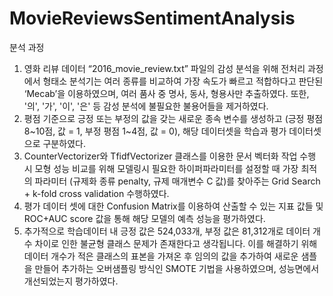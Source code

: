 # MovieReviewsSentimentAnalysis

분석 과정
1)	영화 리뷰 데이터 “2016_movie_review.txt” 파일의 감성 분석을 위해 전처리 과정에서 형태소 분석기는 여러 종류를 비교하여 가장 속도가 빠르고 적합하다고 판단된 ‘Mecab’을 이용하였으며, 여러 품사 중 명사, 동사, 형용사만 추출하였다. 또한, '의', '가', '이', '은' 등 감성 분석에 불필요한 불용어들을 제거하였다.
2)	평점 기준으로 긍정 또는 부정의 값을 갖는 새로운 종속 변수를 생성하고 (긍정 평점 8~10점, 값 = 1, 부정 평점 1~4점, 값 = 0), 해당 데이터셋을 학습과 평가 데이터셋으로 구분하였다.
3)	CounterVectorizer와 TfidfVectorizer 클래스를 이용한 문서 벡터화 작업 수행 시 모형 성능 비교를 위해 모델링시 필요한 하이퍼파라미터를 설정할 때 가장 최적의 파라미터 (규제화 종류 penalty, 규제 매개변수 C 값)를 찾아주는 Grid Search + k-fold cross validation 수행하였다.
4)	평가 데이터 셋에 대한 Confusion Matrix를 이용하여 산출할 수 있는 지표 값들 및 ROC+AUC score 값을 통해 해당 모델의 예측 성능을 평가하였다.
5)	추가적으로 학습데이터 내 긍정 값은 524,033개, 부정 값은 81,312개로 데이터 개수 차이로 인한 불균형 클래스 문제가 존재한다고 생각됩니다. 이를 해결하기 위해 데이터 개수가 적은 클래스의 표본을 가져온 후 임의의 값을 추가하여 새로운 샘플을 만들어 추가하는 오버샘플링 방식인 SMOTE 기법을 사용하였으며, 성능면에서 개선되었는지 평가하였다.
